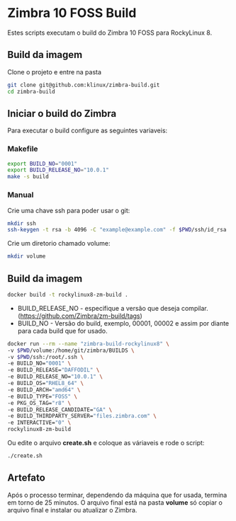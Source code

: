 # Zimbra 10 FOSS Build
Estes scripts executam o build do Zimbra 10 FOSS para RockyLinux 8.

## Build da imagem
Clone o projeto e entre na pasta
```sh
git clone git@github.com:klinux/zimbra-build.git
cd zimbra-build
```

## Iniciar o build do Zimbra
Para executar o build configure as seguintes variaveis:

### Makefile
```sh
export BUILD_NO="0001"
export BUILD_RELEASE_NO="10.0.1"
make -s build
```

### Manual

Crie uma chave ssh para poder usar o git:
```sh
mkdir ssh
ssh-keygen -t rsa -b 4096 -C "example@example.com" -f $PWD/ssh/id_rsa
```

Crie um diretorio chamado volume:
```sh
mkdir volume
```

## Build da imagem
```sh
docker build -t rockylinux8-zm-build .
```

* BUILD_RELEASE_NO - especifique a versão que deseja compilar. (https://github.com/Zimbra/zm-build/tags)
* BUILD_NO - Versão do build, exemplo, 00001, 00002 e assim por diante para cada build que for usado.

```sh
docker run --rm --name "zimbra-build-rockylinux8" \
-v $PWD/volume:/home/git/zimbra/BUILDS \
-v $PWD/ssh:/root/.ssh \
-e BUILD_NO="0001" \
-e BUILD_RELEASE="DAFFODIL" \
-e BUILD_RELEASE_NO="10.0.1" \
-e BUILD_OS="RHEL8_64" \
-e BUILD_ARCH="amd64" \
-e BUILD_TYPE="FOSS" \
-e PKG_OS_TAG="r8" \
-e BUILD_RELEASE_CANDIDATE="GA" \
-e BUILD_THIRDPARTY_SERVER="files.zimbra.com" \
-e INTERACTIVE="0" \
rockylinux8-zm-build
```

Ou edite o arquivo **create.sh** e coloque as váriaveis e rode o script:
```sh
./create.sh
```
## Artefato
Após o processo terminar, dependendo da máquina que for usada, termina em torno de 25 minutos.
O arquivo final está na pasta **volume** só copiar o arquivo final e instalar ou atualizar o Zimbra.
